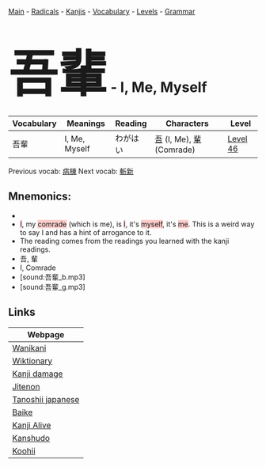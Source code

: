 <style> bigfont {font-size: 100px}</style>
[Main](../README.md) -
[Radicals](../radicals.md) -
[Kanjis](../kanjis.md) -
[Vocabulary](../vocabulary.md) -
[Levels](../levels.md) -
[Grammar](../grammar.md)
# <bigfont> 吾輩</bigfont> - I, Me, Myself 

| Vocabulary | Meanings | Reading | Characters | Level |
| --- | --- | --- | --- | --- |
| 吾輩 | I, Me, Myself | わがはい |  [吾](../kanjis/吾.md) (I, Me), [輩](../kanjis/輩.md) (Comrade) | [Level 46](../levels/wk_level46.md) |

Previous vocab: [病棟](病棟.md) Next vocab: [斬新](斬新.md) 

## Mnemonics:

* 
* <span style="background-color:#ffcccb"> I</span>, my <span style="background-color:#ffcccb"> comrade</span> (which is me), is <span style="background-color:#ffcccb"> I</span>, it's <span style="background-color:#ffcccb"> myself</span>, it's <span style="background-color:#ffcccb"> me</span>. This is a weird way to say I and has a hint of arrogance to it.
* The reading comes from the readings you learned with the kanji readings.
* 吾, 輩
* I, Comrade
* [sound:吾輩_b.mp3]
* [sound:吾輩_g.mp3]


## Links 

| Webpage |
| --- |
| [Wanikani          ](https://www.wanikani.com/kanji/吾輩) |
| [Wiktionary        ](https://en.wiktionary.org/wiki/吾輩) |
| [Kanji damage      ](http://www.kanjidamage.com/kanji/search?utf8=✓&q=吾輩) |
| [Jitenon           ](https://jitenon.com/kanji/吾輩) |
| [Tanoshii japanese ](https://www.tanoshiijapanese.com/dictionary/kanji.cfm?k=吾輩) |
| [Baike             ](https://baike.baidu.com/item/吾輩) |
| [Kanji Alive       ](https://app.kanjialive.com/吾輩) |
| [Kanshudo          ](https://www.kanshudo.com/searchmn?q=吾輩) |
| [Koohii            ](https://kanji.koohii.com/study/kanji/吾輩) |
